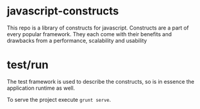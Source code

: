 # javascript-constructs

This repo is a library of constructs for javascript. Constructs are a part of every popular framework. They each come with
 their benefits and drawbacks from a performance, scalability and usability

# test/run

The test framework is used to describe the constructs, so is in essence the application runtime as well.

To serve the project execute `grunt serve`.